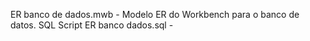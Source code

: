 ER banco de dados.mwb - Modelo ER do Workbench para o banco de datos.
SQL Script ER banco dados.sql - 


